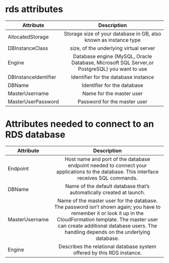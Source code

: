 # rds attributes


| Attribute        | Description    |     
| ------------- |:-------------:| 
| AllocatedStorage     | Storage size of your database in GB, also known as instance type  | 
| DBInstanceClass     | size, of the underlying virtual server      |   
| Engine | Database engine (MySQL, Oracle Database, Microsoft SQL Server,or PostgreSQL) you want to use      |  
DBInstanceIdentifier | Identifier for the database instance |
DBName | Identifier for the database | 
MasterUsername | Name for the master user |
MasterUserPassword | Password for the master user |




# Attributes needed to connect to an RDS database


| Attribute        | Description    |     
| ------------- |:-------------:| 
| Endpoint     | Host name and port of the database endpoint needed to connect your applications to the database. This interface receives SQL commands. | 
| DBName     | Name of the default database that’s automatically created at launch.     |   
| MasterUsername | Name of the master user for the database. The password isn’t shown again; you have to remember it or look it up in the CloudFormation template. The master user can create additional database users. The handling depends on the underlying database. |  
Engine  | Describes the relational database system offered by this RDS instance.|

 
 
